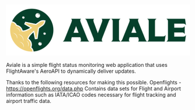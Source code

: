 ![Logo](static/images/Aviale_PNG_File-01.png)

Aviale is a simple flight status monitoring web application that uses FlightAware's AeroAPI to dynamically deliver updates.

Thanks to the following resources for making this possible.
Openflights - https://openflights.org/data.php
Contains data sets for Flight and Airport information such as IATA/ICAO codes necessary for flight tracking and airport traffic data.
